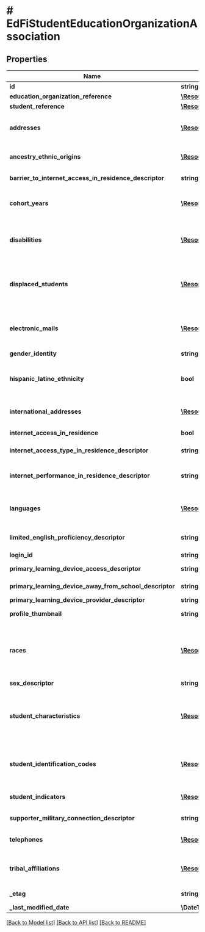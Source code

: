 # # EdFiStudentEducationOrganizationAssociation

## Properties

Name | Type | Description | Notes
------------ | ------------- | ------------- | -------------
**id** | **string** |  | [optional]
**education_organization_reference** | [**\Resources\Model\EdFiEducationOrganizationReference**](EdFiEducationOrganizationReference.md) |  |
**student_reference** | [**\Resources\Model\EdFiStudentReference**](EdFiStudentReference.md) |  |
**addresses** | [**\Resources\Model\EdFiStudentEducationOrganizationAssociationAddress[]**](EdFiStudentEducationOrganizationAssociationAddress.md) | An unordered collection of studentEducationOrganizationAssociationAddresses. The set of elements that describes an address, including the street address, city, state, and ZIP code. | [optional]
**ancestry_ethnic_origins** | [**\Resources\Model\EdFiStudentEducationOrganizationAssociationAncestryEthnicOrigin[]**](EdFiStudentEducationOrganizationAssociationAncestryEthnicOrigin.md) | An unordered collection of studentEducationOrganizationAssociationAncestryEthnicOrigins. The original peoples or cultures with which the individual identifies. | [optional]
**barrier_to_internet_access_in_residence_descriptor** | **string** | An indication of the barrier to having internet access in the student s primary place of residence. | [optional]
**cohort_years** | [**\Resources\Model\EdFiStudentEducationOrganizationAssociationCohortYear[]**](EdFiStudentEducationOrganizationAssociationCohortYear.md) | An unordered collection of studentEducationOrganizationAssociationCohortYears. The type and year of a cohort (e.g., 9th grade) the student belongs to as determined by the year that student entered a specific grade. | [optional]
**disabilities** | [**\Resources\Model\EdFiStudentEducationOrganizationAssociationDisability[]**](EdFiStudentEducationOrganizationAssociationDisability.md) | An unordered collection of studentEducationOrganizationAssociationDisabilities. The disability condition(s) that best describes an individual&#39;s impairment, as determined by evaluation(s) conducted by the education organization. | [optional]
**displaced_students** | [**\Resources\Model\EdFiStudentEducationOrganizationAssociationDisplacedStudent[]**](EdFiStudentEducationOrganizationAssociationDisplacedStudent.md) | An unordered collection of studentEducationOrganizationAssociationDisplacedStudents. Information about student who was enrolled, or eligible for enrollment, but has temporarily or permanently enrolled in another school or district because of a crisis-related disruption in educational services. | [optional]
**electronic_mails** | [**\Resources\Model\EdFiStudentEducationOrganizationAssociationElectronicMail[]**](EdFiStudentEducationOrganizationAssociationElectronicMail.md) | An unordered collection of studentEducationOrganizationAssociationElectronicMails. The numbers, letters, and symbols used to identify an electronic mail (e-mail) user within the network to which the individual or organization belongs. | [optional]
**gender_identity** | **string** | The student&#39;s gender as last reported to the education organization. | [optional]
**hispanic_latino_ethnicity** | **bool** | An indication that the individual traces his or her origin or descent to Mexico, Puerto Rico, Cuba, Central, and South America, and other Spanish cultures, regardless of race, as last reported to the education organization. The term, \&quot;Spanish origin,\&quot; can be used in addition to \&quot;Hispanic or Latino.\&quot; | [optional]
**international_addresses** | [**\Resources\Model\EdFiStudentEducationOrganizationAssociationInternationalAddress[]**](EdFiStudentEducationOrganizationAssociationInternationalAddress.md) | An unordered collection of studentEducationOrganizationAssociationInternationalAddresses. The set of elements that describes an international address. | [optional]
**internet_access_in_residence** | **bool** | An indication of whether the student is able to access the internet in their primary place of residence. | [optional]
**internet_access_type_in_residence_descriptor** | **string** | The primary type of internet service used in the student s primary place of residence. | [optional]
**internet_performance_in_residence_descriptor** | **string** | An indication of whether the student can complete the full range of learning activities, including video streaming and assignment upload, without interruptions caused by poor internet performance in their primary place of residence. | [optional]
**languages** | [**\Resources\Model\EdFiStudentEducationOrganizationAssociationLanguage[]**](EdFiStudentEducationOrganizationAssociationLanguage.md) | An unordered collection of studentEducationOrganizationAssociationLanguages. The language(s) the individual uses to communicate. It is strongly recommended that entries use only ISO 639-3 language codes. | [optional]
**limited_english_proficiency_descriptor** | **string** | An indication that the student has been identified as limited English proficient by the Language Proficiency Assessment Committee (LPAC), or English proficient. | [optional]
**login_id** | **string** | The login ID for the user; used for security access control interface. | [optional]
**primary_learning_device_access_descriptor** | **string** | An indication of whether the primary learning device is shared or not shared with another individual. | [optional]
**primary_learning_device_away_from_school_descriptor** | **string** | The type of device the student uses most often to complete learning activities away from school. | [optional]
**primary_learning_device_provider_descriptor** | **string** | The provider of the primary learning device. | [optional]
**profile_thumbnail** | **string** | Locator reference for the student photo. The specification for that reference is left to local definition. | [optional]
**races** | [**\Resources\Model\EdFiStudentEducationOrganizationAssociationRace[]**](EdFiStudentEducationOrganizationAssociationRace.md) | An unordered collection of studentEducationOrganizationAssociationRaces. The general racial category which most clearly reflects the individual&#39;s recognition of his or her community or with which the individual most identifies as last reported to the education organization. The data model allows for multiple entries so that each individual can specify all appropriate races. | [optional]
**sex_descriptor** | **string** | The student&#39;s birth sex as reported to the education organization. | [optional]
**student_characteristics** | [**\Resources\Model\EdFiStudentEducationOrganizationAssociationStudentCharacteristic[]**](EdFiStudentEducationOrganizationAssociationStudentCharacteristic.md) | An unordered collection of studentEducationOrganizationAssociationStudentCharacteristics. Reflects important characteristics of a student. If a student has a characteristic present, that characteristic is considered true or active for that student. If a characteristic is not present, no assumption is made as to the applicability of the characteristic, but local policy may dictate otherwise. | [optional]
**student_identification_codes** | [**\Resources\Model\EdFiStudentEducationOrganizationAssociationStudentIdentificationCode[]**](EdFiStudentEducationOrganizationAssociationStudentIdentificationCode.md) | An unordered collection of studentEducationOrganizationAssociationStudentIdentificationCodes. A coding scheme that is used for identification and record-keeping purposes by schools, social services, or other agencies to refer to a student. | [optional]
**student_indicators** | [**\Resources\Model\EdFiStudentEducationOrganizationAssociationStudentIndicator[]**](EdFiStudentEducationOrganizationAssociationStudentIndicator.md) | An unordered collection of studentEducationOrganizationAssociationStudentIndicators. An indicator or metric computed for the student (e.g., at risk). | [optional]
**supporter_military_connection_descriptor** | **string** | Military connection of the person/people whom the student is a dependent of. | [optional]
**telephones** | [**\Resources\Model\EdFiStudentEducationOrganizationAssociationTelephone[]**](EdFiStudentEducationOrganizationAssociationTelephone.md) | An unordered collection of studentEducationOrganizationAssociationTelephones. The 10-digit telephone number, including the area code, for the person. | [optional]
**tribal_affiliations** | [**\Resources\Model\EdFiStudentEducationOrganizationAssociationTribalAffiliation[]**](EdFiStudentEducationOrganizationAssociationTribalAffiliation.md) | An unordered collection of studentEducationOrganizationAssociationTribalAffiliations. An American Indian tribe with which the student is affiliated as last reported to the education organization. | [optional]
**_etag** | **string** | A unique system-generated value that identifies the version of the resource. | [optional]
**_last_modified_date** | **\DateTime** | The date and time the resource was last modified. | [optional]

[[Back to Model list]](../../README.md#models) [[Back to API list]](../../README.md#endpoints) [[Back to README]](../../README.md)
